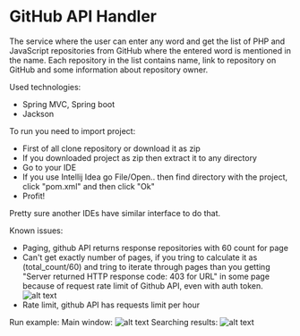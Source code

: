 # GitHub API Handler

 The service where the user can enter any word and get the list of PHP and JavaScript repositories from GitHub where the entered word is mentioned in the name. Each repository in the list contains name, link to repository on GitHub and some information about repository owner.
 
Used technologies:
  - Spring MVC, Spring boot
  - Jackson

To run you need to import project:
- First of all clone repository or download it as zip
- If you downloaded project as zip then extract it to any directory
- Go to your IDE
- If you use Intellij Idea go File/Open.. then find directory with the project, click "pom.xml" and then click "Ok"
- Profit!

Pretty sure another IDEs have similar interface to do that.

Known issues:
- Paging, github API returns response repositories with 60 count for page
- Can't get exactly number of pages, if you tring to calculate it as (total_count/60) and tring to iterate through pages than you getting "Server returned HTTP response code: 403 for URL" in some page because of request rate limit of Github API, even with auth token.
![alt text](https://i.paste.pics/10ae092500d804cb0920699bc14a6e27.png "API rate limit")
- Rate limit, github API has requests limit per hour

Run example:
Main window:
![alt text](https://i.paste.pics/fa8151daa7777a5fc6d88877c6a70563.png "API test index")
Searching results:
![alt text](https://i.paste.pics/7a9887ee82646300f0fb78ee3e06eda1.png "API test searching results")
